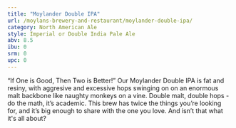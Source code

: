 ```yaml
---
title: "Moylander Double IPA"
url: /moylans-brewery-and-restaurant/moylander-double-ipa/
category: North American Ale
style: Imperial or Double India Pale Ale
abv: 8.5
ibu: 0
srm: 0
upc: 0
---
```

“If One is Good, Then Two is Better!” Our Moylander Double IPA is fat and resiny, with aggresive and excessive hops swinging on on an enormous malt backbone like naughty monkeys on a vine. Double malt, double hops - do the math, it’s academic. This brew has twice the things you’re looking for, and it’s big enough to share with the one you love. And isn’t that what it's all about?
